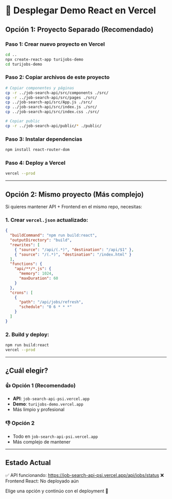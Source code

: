 # 🚀 Desplegar Demo React en Vercel

## Opción 1: Proyecto Separado (Recomendado)

### Paso 1: Crear nuevo proyecto en Vercel

```bash
cd ..
npx create-react-app turijobs-demo
cd turijobs-demo
```

### Paso 2: Copiar archivos de este proyecto

```bash
# Copiar componentes y páginas
cp -r ../job-search-api/src/components ./src/
cp -r ../job-search-api/src/pages ./src/
cp ../job-search-api/src/App.js ./src/
cp ../job-search-api/src/index.js ./src/
cp ../job-search-api/src/index.css ./src/

# Copiar public
cp -r ../job-search-api/public/* ./public/
```

### Paso 3: Instalar dependencias

```bash
npm install react-router-dom
```

### Paso 4: Deploy a Vercel

```bash
vercel --prod
```

---

## Opción 2: Mismo proyecto (Más complejo)

Si quieres mantener API + Frontend en el mismo repo, necesitas:

### 1. Crear `vercel.json` actualizado:

```json
{
  "buildCommand": "npm run build:react",
  "outputDirectory": "build",
  "rewrites": [
    { "source": "/api/(.*)", "destination": "/api/$1" },
    { "source": "/(.*)", "destination": "/index.html" }
  ],
  "functions": {
    "api/**/*.js": {
      "memory": 1024,
      "maxDuration": 60
    }
  },
  "crons": [
    {
      "path": "/api/jobs/refresh",
      "schedule": "0 6 * * *"
    }
  ]
}
```

### 2. Build y deploy:

```bash
npm run build:react
vercel --prod
```

---

## ¿Cuál elegir?

### 👍 Opción 1 (Recomendado)
- **API**: `job-search-api-psi.vercel.app`
- **Demo**: `turijobs-demo.vercel.app`
- Más limpio y profesional

### 👎 Opción 2
- Todo en `job-search-api-psi.vercel.app`
- Más complejo de mantener

---

## Estado Actual

✅ API funcionando: https://job-search-api-psi.vercel.app/api/jobs/status
❌ Frontend React: No deployado aún

Elige una opción y continúo con el deployment 🚀

